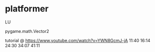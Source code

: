 # platformer

LU

pygame.math.Vector2

tutorial @ https://www.youtube.com/watch?v=YWN8GcmJ-jA
11:40
16:14
24:30
34:07
41:11